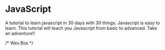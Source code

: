 # JavaScript

A tutorial to learn javascript in 30 days with 30 things. Javascript is easy to learn. This tutorial will teach you Javascript from basic to advanced. Take an adventure!!

/* Wes Bos */
